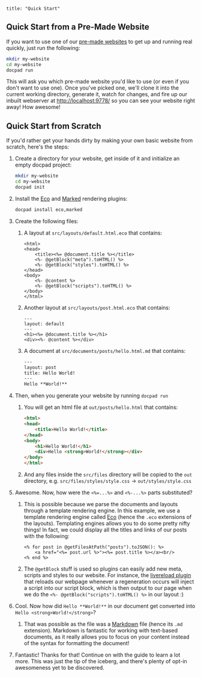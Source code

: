 ```
title: "Quick Start"
```
## Quick Start from a Pre-Made Website

If you want to use one of our [pre-made websites](/docpad/skeletons) to get up and running real quickly, just run the following:

``` bash
mkdir my-website
cd my-website
docpad run
```

This will ask you which pre-made website you'd like to use (or even if you don't want to use one). Once you've picked one, we'll clone it into the current working directory, generate it, watch for changes, and fire up our inbuilt webserver at [http://localhost:9778/](http://localhost:9778/) so you can see your website right away! How awesome!


## Quick Start from Scratch

If you'd rather get your hands dirty by making your own basic website from scratch, here's the steps:

1. Create a directory for your website, get inside of it and initialize an empty docpad project:

	``` bash
	mkdir my-website
	cd my-website
    docpad init
	```

1. Install the [Eco](http://docpad.org/plugin/eco) and [Marked](http://docpad.org/plugin/marked) rendering plugins:

	``` bash
	docpad install eco,marked
	```

1. Create the following files:

	1. A layout at `src/layouts/default.html.eco` that contains:

		``` erb
		<html>
		<head>
			<title><%= @document.title %></title>
			<%- @getBlock("meta").toHTML() %>
			<%- @getBlock("styles").toHTML() %>
		</head>
		<body>
			<%- @content %>
			<%- @getBlock("scripts").toHTML() %>
		</body>
		</html>
		```

	2. Another layout at `src/layouts/post.html.eco` that contains:

		``` erb
		---
		layout: default
		---
		<h1><%= @document.title %></h1>
		<div><%- @content %></div>
		```

	3. A document at `src/documents/posts/hello.html.md` that contains:

		``` html
		---
		layout: post
		title: Hello World!
		---
		Hello **World!**
		```

1. Then, when you generate your website by running `docpad run`
	
	1. You will get an html file at `out/posts/hello.html` that contains:

		``` html
		<html>
		<head>
			<title>Hello World!</title>
		</head>
		<body>
			<h1>Hello World!</h1>
			<div>Hello <strong>World!</strong></div>
		</body>
		</html>
		```
		
	1. And any files inside the `src/files` directory will be copied to the `out` directory, e.g. `src/files/styles/style.css` -> `out/styles/style.css`

1. Awesome. Now, how were the `<%=...%>` and `<%-...%>` parts substituted?

	1. This is possible because we parse the documents and layouts through a template rendering engine. In this example, we use a template rendering engine called [Eco](https://github.com/sstephenson/eco) (hence the `.eco` extensions of the layouts). Templating engines allows you to do some pretty nifty things! In fact, we could display all the titles and links of our posts with the following:

		``` erb
		<% for post in @getFilesAtPath("posts").toJSON(): %>
			<a href="<%= post.url %>"><%= post.title %></a><br/>
		<% end %>
		```

	3. The `@getBlock` stuff is used so plugins can easily add new meta, scripts and styles to our website. For instance, the [livereload plugin](/plugin/livereload) that reloads our webpage whenever a regeneration occurs will inject a script into our script block, which is then output to our page when we do the `<%- @getBlock("scripts").toHTML() %>` in our layout :)

1. Cool. Now how did `Hello **World!**` in our document get converted into `Hello <strong>World!</strong>`?

	1. That was possible as the file was a [Markdown](http://daringfireball.net/projects/markdown/basics) file (hence its `.md` extension). Markdown is fantastic for working with text-based documents, as it really allows you to focus on your content instead of the syntax for formatting the document!

1. Fantastic! Thanks for that! Continue on with the guide to learn a lot more. This was just the tip of the iceberg, and there's plenty of opt-in awesomeness yet to be discovered.
